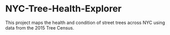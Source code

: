 # NYC-Tree-Health-Explorer
This project maps the health and condition of street trees across NYC using data from the 2015 Tree Census.

